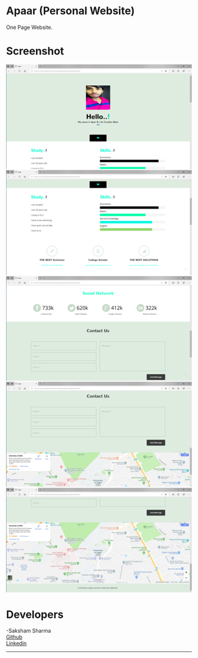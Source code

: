 # Apaar (Personal Website)
One Page Website.

# Screenshot
<img src="a1.png">
<img src="a2.png">
<img src="a3.png">
<img src="a4.png">
<img src="aa.png">

# Developers
-Saksham Sharma<br>
<a href="https://github.com/Sakshamoo17">Github</a>
<br>
<a href="https://www.linkedin.com/in/saksham-sharma-bb576b167/">Linkedin</a>
****************************************************************************
